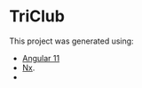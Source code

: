

# TriClub

This project was generated using:
- [Angular 11](https://angular.io)
- [Nx](https://nx.dev).
- 


